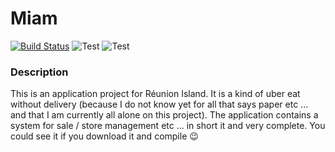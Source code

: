 # Miam
[![Build Status](https://travis-ci.com/devprophet/RTheKid.svg?branch=master)](https://travis-ci.com/devprophet/RTheKid) ![Test](https://img.shields.io/badge/Xcode-9.4.1-green.svg) ![Test](https://img.shields.io/badge/Swift-4.1-orange.svg)
### Description
This is an application project for Réunion Island. It is a kind of uber eat without delivery (because I do not know yet for all that says paper etc ... and that I am currently all alone on this project). The application contains a system for sale / store management etc ... in short it and very complete. You could see it if you download it and compile 😉

